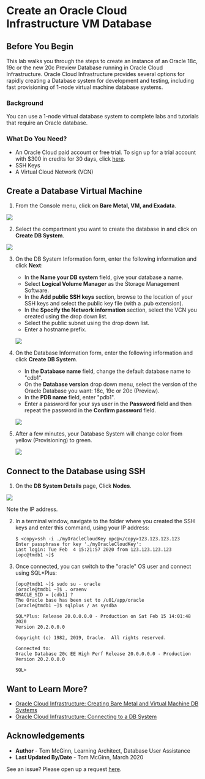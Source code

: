 # Create an Oracle Cloud Infrastructure VM Database
## Before You Begin

This lab walks you through the steps to create an instance of an Oracle 18c, 19c or the new 20c Preview Database running in Oracle Cloud Infrastructure. Oracle Cloud Infrastructure provides several options for rapidly creating a Database system for development and testing, including fast provisioning of 1-node virtual machine database systems.

### Background
You can use a 1-node virtual database system to complete labs and tutorials that require an Oracle database.

### What Do You Need?

* An Oracle Cloud paid account or free trial. To sign up for a trial account with $300 in credits for 30 days, click [here](https://cloud.oracle.com/tryit).
* SSH Keys
* A Virtual Cloud Network (VCN)

## Create a Database Virtual Machine

1. From the Console menu, click on **Bare Metal, VM, and Exadata**.

  ![](images/bare-metal-vm-exadata.png " ")

2. Select the compartment you want to create the database in and click on **Create DB System**.

  ![](images/create-VM-DB.png " ")

3. On the DB System Information form, enter the following information and click **Next**:

    * In the **Name your DB system** field, give your database a name.
    * Select **Logical Volume Manager** as the Storage Management Software.
    * In the **Add public SSH keys** section, browse to the location of your SSH keys and select the public key file (with a .pub extension).
    * In the **Specify the Network information** section, select the VCN you created using the drop down list.
    * Select the public subnet using the drop down list.
    * Enter a hostname prefix.

    ![](images/create-VM-DB-form1.png " ")

4. On the Database Information form, enter the following information and click **Create DB System**.

    * In the **Database name** field, change the default database name to "cdb1".
    * On the **Database version** drop down menu, select the version of the Oracle Database you want: 18c, 19c or 20c (Preview).
    * In the **PDB name** field, enter "pdb1".
    * Enter a password for your sys user in the **Password** field and then repeat the password in the **Confirm password** field.

    ![](images/create-VM-DB-form2.png " ")

5. After a few minutes, your Database System will change color from yellow (Provisioning) to green.

    ![](images/database-VM-created.png " ")

## Connect to the Database using SSH

1. On the **DB System Details** page, Click **Nodes**.

  ![](images/VM-DB-IP.png " ")

   Note the IP address.

2. In a terminal window, navigate to the folder where you created the SSH keys and enter this command, using your IP address:

   ```
   $ <copy>ssh -i ./myOracleCloudKey opc@</copy>123.123.123.123
   Enter passphrase for key './myOracleCloudKey':
   Last login: Tue Feb  4 15:21:57 2020 from 123.123.123.123
   [opc@tmdb1 ~]$
   ```

3. Once connected, you can switch to the "oracle" OS user and connect using SQL*Plus:

   ```
   [opc@tmdb1 ~]$ sudo su - oracle
   [oracle@tmdb1 ~]$ . oraenv
   ORACLE_SID = [cdb1] ?
   The Oracle base has been set to /u01/app/oracle
   [oracle@tmdb1 ~]$ sqlplus / as sysdba

   SQL*Plus: Release 20.0.0.0.0 - Production on Sat Feb 15 14:01:48 2020
   Version 20.2.0.0.0

   Copyright (c) 1982, 2019, Oracle.  All rights reserved.

   Connected to:
   Oracle Database 20c EE High Perf Release 20.0.0.0.0 - Production
   Version 20.2.0.0.0

   SQL>
   ```

## Want to Learn More?

* [Oracle Cloud Infrastructure: Creating Bare Metal and Virtual Machine DB Systems](https://docs.cloud.oracle.com/en-us/iaas/Content/Database/Tasks/creatingDBsystem.htm)
* [Oracle Cloud Infrastructure: Connecting to a DB System](https://docs.cloud.oracle.com/en-us/iaas/Content/Database/Tasks/connectingDB.htm)

## Acknowledgements
* **Author** - Tom McGinn, Learning Architect, Database User Assistance
* **Last Updated By/Date** - Tom McGinn, March 2020

See an issue?  Please open up a request [here](https://github.com/oracle/learning-library/issues).
